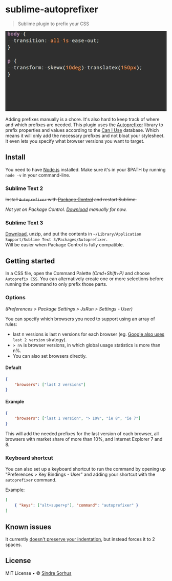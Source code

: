 # sublime-autoprefixer

> Sublime plugin to prefix your CSS

![screenshot](screenshot.gif)

Adding prefixes manually is a chore. It's also hard to keep track of where and which prefixes are needed. This plugin uses the [Autoprefixer](https://github.com/ai/autoprefixer) library to prefix properties and values according to the [Can I Use](http://caniuse.com/) database. Which means it will only add the necessary prefixes and not bloat your stylesheet. It even lets you specify what browser versions you want to target.


## Install

You need to have [Node.js](http://nodejs.org) installed.
Make sure it's in your $PATH by running `node -v` in your command-line.


### Sublime Text 2

<del>Install `Autoprefixer` with [Package Control](http://wbond.net/sublime_packages/package_control) and restart Sublime.</del>

*Not yet on Package Control. [Download](https://github.com/sindresorhus/sublime-autoprefixer/archive/master.zip) manually for now.*


### Sublime Text 3

[Download](https://github.com/sindresorhus/sublime-autoprefixer/archive/master.zip), unzip, and put the contents in `~/Library/Application Support/Sublime Text 3/Packages/Autoprefixer`.  
Will be easier when Package Control is fully compatible.


## Getting started

In a CSS file, open the Command Palette *(Cmd+Shift+P)* and choose `Autoprefix CSS`. You can alternatively create one or more selections before running the command to only prefix those parts.


### Options

*(Preferences > Package Settings > JsRun > Settings - User)*

You can specify which browsers you need to support using an array of rules:

- last n versions is last n versions for each browser (eg. [Google also uses](http://support.google.com/a/bin/answer.py?answer=33864) `last 2 version` strategy).
- `> n%` is browser versions, in which global usage statistics is more than n%.
- You can also set browsers directly.

#### Default

```json
{
	"browsers": ["last 2 versions"]
}
```


#### Example

```json
{
	"browsers": ["last 1 version", "> 10%", "ie 8", "ie 7"]
}
```

This will add the needed prefixes for the last version of each browser, all browsers with market share of more than 10%, and Internet Explorer 7 and 8.


### Keyboard shortcut

You can also set up a keyboard shortcut to run the command by opening up "Preferences > Key Bindings - User" and adding your shortcut with the `autoprefixer` command.

Example:

```json
[
	{ "keys": ["alt+super+p"], "command": "autoprefixer" }
]
```


## Known issues

It currently [doesn't preserve your indentation](https://github.com/ai/autoprefixer/issues/11), but instead forces it to 2 spaces.


## License

MIT License • © [Sindre Sorhus](http://sindresorhus.com)
